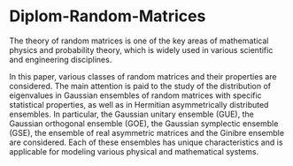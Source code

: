 # Diplom-Random-Matrices
The theory of random matrices is one of the key areas of mathematical physics and probability theory, which is widely used in various scientific and engineering disciplines.

In this paper, various classes of random matrices and their properties are considered. The main attention is paid to the study of the distribution of eigenvalues in Gaussian ensembles of random matrices with specific statistical properties, as well as in Hermitian asymmetrically distributed ensembles. In particular, the Gaussian unitary ensemble (GUE), the Gaussian orthogonal ensemble (GOE), the Gaussian symplectic ensemble (GSE), the ensemble of real asymmetric matrices and the Ginibre ensemble are considered. Each of these ensembles has unique characteristics and is applicable for modeling various physical and mathematical systems.
